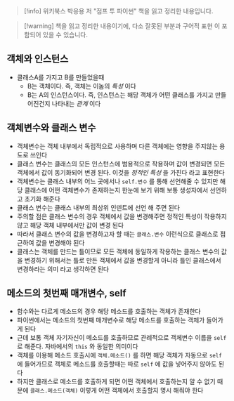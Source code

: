 > [!info] 위키북스 박응용 저 "점프 투 파이썬" 책을 읽고 정리한 내용입니다.

> [!warning] 책을 읽고 정리한 내용이기에, 다소 잘못된 부분과 구어적 표현 이 포함되어 있을 수 있습니다.

## 객체와 인스턴스

- 클래스A를 가지고 B를 만들었을때
	- B는 객체이다. 즉, 객체는 이놈의 *특성* 이다
	- B는 A의 인스턴스이다. 즉, 인스턴스는 해당 객체가 어떤 클래스를 가지고 만들어진건지 나타내는 *관계* 이다

## 객체변수와 클래스 변수

- 객체변수는 객체 내부에서 독립적으로 사용하며 다른 객체에는 영향을 주지않는 용도로 쓰인다
- 클래스 변수는 클래스의 모든 인스턴스에 범용적으로 작용하며 값이 변경되면 모든 객체에서 값이 동기화되어 변경 된다. 이것을 *정적인 특성* 을 가진다 라고 표현한다
- 객체변수는 클래스 내부의 어느 곳에서나 `self.변수` 를 통해 선언해줄 수 있지만 해당 클래스에 어떤 객체변수가 존재하는지 한눈에 보기 위해 보통 생성자에서 선언하고 초기화 해준다
- 클래스 변수는 클래스 내부의 최상위 인덴트에 선언 해 주면 된다
- 주의할 점은 클래스 변수의 경우 객체에서 값을 변경해주면 정적인 특성이 작용하지 않고 해당 객체 내부에서만 값이 변경 된다
- 따라서 클래스 변수의 값을 변경하고자 할 때는 `클래스.변수` 이런식으로 클래스로 접근하여 값을 변경해야 된다
- 클래스는 객체를 만드는 틀이므로 모든 객체에 동일하게 작용하는 클래스 변수의 값을 변경하기 위해서는 틀로 만든 객체에서 값을 변경할게 아니라 틀인 클래스에서 변경하라는 의미 라고 생각하면 된다

## 메소드의 첫번째 매개변수, self

- 함수와는 다르게 메소드의 경우 해당 메소드를 호출하는 객체가 존재한다
- 파이썬에서는 메소드의 첫번째 매개변수로 해당 메소드를 호출하는 객체가 들어가게 된다
- 근데 보통 객체 자기자신이 메소드를 호출하므로 관례적으로 객체변수 이름을 `self` 로 해준다. 자바에서의 `this` 와 동일한 의미이다
- 객체를 이용해 메소드 호출시에 `객체.메소드()` 를 하면 해당 객체가 자동으로 `self` 에 들어가므로 객체로 메소드를 호출할때는 따로 `self` 에 값을 넣어주지 않아도 된다
- 하지만 클래스로 메소드를 호출하게 되면 어떤 객체에서 호출하는지 알 수 없기 때문에 `클래스.메소드(객체)` 이렇게 어떤 객체에서 호출할지 명시 해줘야 한다